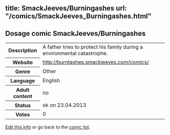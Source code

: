 title: SmackJeeves/Burningashes
url: "/comics/SmackJeeves_Burningashes.html"
---
Dosage comic SmackJeeves/Burningashes
-----------------------------------------

<table class="comicinfo">
<tr>
<th>Description</th><td>A father tries to protect his family during a environmental catastrophe.</td>
</tr>
<tr>
<th>Website</th><td><a href="http://burntashes.smackjeeves.com/comics/">http://burntashes.smackjeeves.com/comics/</a></td>
</tr>
<tr>
<th>Genre</th><td>Other</td>
</tr>
<tr>
<th>Language</th><td>English</td>
</tr>
<tr>
<th>Adult content</th><td>no</td>
</tr>
<tr>
<th>Status</th><td>ok on 23.04.2013</td>
</tr>
<tr>
<th>Votes</th><td>0</div></td>
</tr>
</table>

[Edit this info](/comics/SmackJeeves_Burningashes_edit.html) or go back to the [comic list](../comic-index.html).
